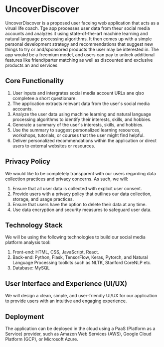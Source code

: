 # UncoverDiscover
UncoverDiscover is a proposed user faceing web application that acts as a virual life coach. Tge app processes user data from theur social media accounts and analyzes it using state-of-the-art machine learning and natural language processing algorithms. It then comes up with a simple personal development strategy and recommendations that suggest new things to try or and/sponsored products the user may be interested in.
The app woukd be a freemium model, and users can pay to unlock additional features like friend/parter matching as well as discounted and exclusive products an and services

## Core Functionality

1. User inputs and intergrates social media account URLs ane qlso completee a short questionare. 
2. The application extracts relevant data from the user's social media accounts.
3. Analyze the user data using machine learning and natural language processing algorithms to identify their interests, skills, and hobbies.
4. Generate a summary of the user's interests, skills, and hobbies.
5. Use the summary to suggest personalized learning resources, workshops, tutorials, or courses that the user might find helpful.
6. Deliver personalized recommendations within the application or direct users to external websites or resources.

## Privacy Policy 

We would like to be completely transparent with our users regarding data collection practices and privacy concerns. As such, we will:

1. Ensure that all user data is collected with explicit user consent.
2. Provide users with a privacy policy that outlines our data collection, storage, and usage practices.
3. Ensure that users have the option to delete their data at any time.
4. Use data encryption and security measures to safeguard user data.

## Technology Stack

We will be using the following technologies to build our social media platform analysis tool:

1. Front-end: HTML, CSS, JavaScript, React.
2. Back-end: Python, Flask, TensorFlow, Keras, Pytorch, and Natural Language Processing toolkits such as NLTK, Stanford CoreNLP etc.
3. Database: MySQL

## User Interface and Experience (UI/UX)

We will design a clean, simple, and user-friendly UI/UX for our application to provide users with an intuitive and engaging experience. 

## Deployment 

The application can be deployed in the cloud using a PaaS (Platform as a Service) provider, such as Amazon Web Services (AWS), Google Cloud Platform (GCP), or Microsoft Azure.
